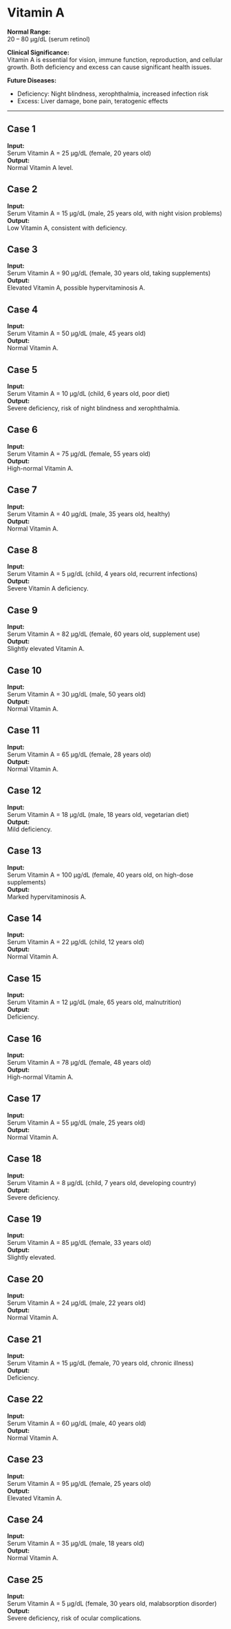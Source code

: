 # Vitamin A

**Normal Range:**  
20 – 80 µg/dL (serum retinol)

**Clinical Significance:**  
Vitamin A is essential for vision, immune function, reproduction, and cellular growth. Both deficiency and excess can cause significant health issues.

**Future Diseases:**  
- Deficiency: Night blindness, xerophthalmia, increased infection risk  
- Excess: Liver damage, bone pain, teratogenic effects  

---

## Case 1
**Input:**  
Serum Vitamin A = 25 µg/dL (female, 20 years old)  
**Output:**  
Normal Vitamin A level.

## Case 2
**Input:**  
Serum Vitamin A = 15 µg/dL (male, 25 years old, with night vision problems)  
**Output:**  
Low Vitamin A, consistent with deficiency.

## Case 3
**Input:**  
Serum Vitamin A = 90 µg/dL (female, 30 years old, taking supplements)  
**Output:**  
Elevated Vitamin A, possible hypervitaminosis A.

## Case 4
**Input:**  
Serum Vitamin A = 50 µg/dL (male, 45 years old)  
**Output:**  
Normal Vitamin A.

## Case 5
**Input:**  
Serum Vitamin A = 10 µg/dL (child, 6 years old, poor diet)  
**Output:**  
Severe deficiency, risk of night blindness and xerophthalmia.

## Case 6
**Input:**  
Serum Vitamin A = 75 µg/dL (female, 55 years old)  
**Output:**  
High-normal Vitamin A.

## Case 7
**Input:**  
Serum Vitamin A = 40 µg/dL (male, 35 years old, healthy)  
**Output:**  
Normal Vitamin A.

## Case 8
**Input:**  
Serum Vitamin A = 5 µg/dL (child, 4 years old, recurrent infections)  
**Output:**  
Severe Vitamin A deficiency.

## Case 9
**Input:**  
Serum Vitamin A = 82 µg/dL (female, 60 years old, supplement use)  
**Output:**  
Slightly elevated Vitamin A.

## Case 10
**Input:**  
Serum Vitamin A = 30 µg/dL (male, 50 years old)  
**Output:**  
Normal Vitamin A.

## Case 11
**Input:**  
Serum Vitamin A = 65 µg/dL (female, 28 years old)  
**Output:**  
Normal Vitamin A.

## Case 12
**Input:**  
Serum Vitamin A = 18 µg/dL (male, 18 years old, vegetarian diet)  
**Output:**  
Mild deficiency.

## Case 13
**Input:**  
Serum Vitamin A = 100 µg/dL (female, 40 years old, on high-dose supplements)  
**Output:**  
Marked hypervitaminosis A.

## Case 14
**Input:**  
Serum Vitamin A = 22 µg/dL (child, 12 years old)  
**Output:**  
Normal Vitamin A.

## Case 15
**Input:**  
Serum Vitamin A = 12 µg/dL (male, 65 years old, malnutrition)  
**Output:**  
Deficiency.

## Case 16
**Input:**  
Serum Vitamin A = 78 µg/dL (female, 48 years old)  
**Output:**  
High-normal Vitamin A.

## Case 17
**Input:**  
Serum Vitamin A = 55 µg/dL (male, 25 years old)  
**Output:**  
Normal Vitamin A.

## Case 18
**Input:**  
Serum Vitamin A = 8 µg/dL (child, 7 years old, developing country)  
**Output:**  
Severe deficiency.

## Case 19
**Input:**  
Serum Vitamin A = 85 µg/dL (female, 33 years old)  
**Output:**  
Slightly elevated.

## Case 20
**Input:**  
Serum Vitamin A = 24 µg/dL (male, 22 years old)  
**Output:**  
Normal Vitamin A.

## Case 21
**Input:**  
Serum Vitamin A = 15 µg/dL (female, 70 years old, chronic illness)  
**Output:**  
Deficiency.

## Case 22
**Input:**  
Serum Vitamin A = 60 µg/dL (male, 40 years old)  
**Output:**  
Normal Vitamin A.

## Case 23
**Input:**  
Serum Vitamin A = 95 µg/dL (female, 25 years old)  
**Output:**  
Elevated Vitamin A.

## Case 24
**Input:**  
Serum Vitamin A = 35 µg/dL (male, 18 years old)  
**Output:**  
Normal Vitamin A.

## Case 25
**Input:**  
Serum Vitamin A = 5 µg/dL (female, 30 years old, malabsorption disorder)  
**Output:**  
Severe deficiency, risk of ocular complications.

